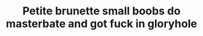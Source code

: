 ---
layout: post
title: Petite brunette small boobs do masterbate and got fuck in gloryhole
duration: '10:10'
view: 500
rate: 2
video: 'http://fantasti.cc/embed/589877/'
category: 
 - brunette
 - glory-hole
 - gorgeous
tags: 
 - big-black-cock
priority: 0.9
changefreq: daily
---